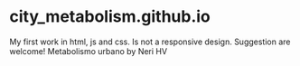 # city_metabolism.github.io
My first work in html, js and css.
Is not a responsive design. Suggestion are welcome!
Metabolismo urbano by Neri HV

